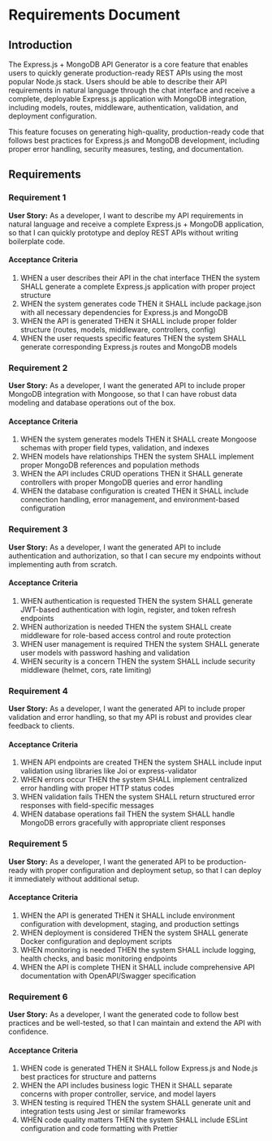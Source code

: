 # Requirements Document

## Introduction

The Express.js + MongoDB API Generator is a core feature that enables users to quickly generate production-ready REST APIs using the most popular Node.js stack. Users should be able to describe their API requirements in natural language through the chat interface and receive a complete, deployable Express.js application with MongoDB integration, including models, routes, middleware, authentication, validation, and deployment configuration.

This feature focuses on generating high-quality, production-ready code that follows best practices for Express.js and MongoDB development, including proper error handling, security measures, testing, and documentation.

## Requirements

### Requirement 1

**User Story:** As a developer, I want to describe my API requirements in natural language and receive a complete Express.js + MongoDB application, so that I can quickly prototype and deploy REST APIs without writing boilerplate code.

#### Acceptance Criteria

1. WHEN a user describes their API in the chat interface THEN the system SHALL generate a complete Express.js application with proper project structure
2. WHEN the system generates code THEN it SHALL include package.json with all necessary dependencies for Express.js and MongoDB
3. WHEN the API is generated THEN it SHALL include proper folder structure (routes, models, middleware, controllers, config)
4. WHEN the user requests specific features THEN the system SHALL generate corresponding Express.js routes and MongoDB models

### Requirement 2

**User Story:** As a developer, I want the generated API to include proper MongoDB integration with Mongoose, so that I can have robust data modeling and database operations out of the box.

#### Acceptance Criteria

1. WHEN the system generates models THEN it SHALL create Mongoose schemas with proper field types, validation, and indexes
2. WHEN models have relationships THEN the system SHALL implement proper MongoDB references and population methods
3. WHEN the API includes CRUD operations THEN it SHALL generate controllers with proper MongoDB queries and error handling
4. WHEN the database configuration is created THEN it SHALL include connection handling, error management, and environment-based configuration

### Requirement 3

**User Story:** As a developer, I want the generated API to include authentication and authorization, so that I can secure my endpoints without implementing auth from scratch.

#### Acceptance Criteria

1. WHEN authentication is requested THEN the system SHALL generate JWT-based authentication with login, register, and token refresh endpoints
2. WHEN authorization is needed THEN the system SHALL create middleware for role-based access control and route protection
3. WHEN user management is required THEN the system SHALL generate user models with password hashing and validation
4. WHEN security is a concern THEN the system SHALL include security middleware (helmet, cors, rate limiting)

### Requirement 4

**User Story:** As a developer, I want the generated API to include proper validation and error handling, so that my API is robust and provides clear feedback to clients.

#### Acceptance Criteria

1. WHEN API endpoints are created THEN the system SHALL include input validation using libraries like Joi or express-validator
2. WHEN errors occur THEN the system SHALL implement centralized error handling with proper HTTP status codes
3. WHEN validation fails THEN the system SHALL return structured error responses with field-specific messages
4. WHEN database operations fail THEN the system SHALL handle MongoDB errors gracefully with appropriate client responses

### Requirement 5

**User Story:** As a developer, I want the generated API to be production-ready with proper configuration and deployment setup, so that I can deploy it immediately without additional setup.

#### Acceptance Criteria

1. WHEN the API is generated THEN it SHALL include environment configuration with development, staging, and production settings
2. WHEN deployment is considered THEN the system SHALL generate Docker configuration and deployment scripts
3. WHEN monitoring is needed THEN the system SHALL include logging, health checks, and basic monitoring endpoints
4. WHEN the API is complete THEN it SHALL include comprehensive API documentation with OpenAPI/Swagger specification

### Requirement 6

**User Story:** As a developer, I want the generated code to follow best practices and be well-tested, so that I can maintain and extend the API with confidence.

#### Acceptance Criteria

1. WHEN code is generated THEN it SHALL follow Express.js and Node.js best practices for structure and patterns
2. WHEN the API includes business logic THEN it SHALL separate concerns with proper controller, service, and model layers
3. WHEN testing is required THEN the system SHALL generate unit and integration tests using Jest or similar frameworks
4. WHEN code quality matters THEN the system SHALL include ESLint configuration and code formatting with Prettier
